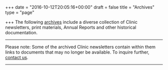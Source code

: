 +++
date = "2016-10-12T20:05:16+00:00"
draft = false
title = "Archives"
type = "page"

+++
The following [archives](http://newsletter.workers-safety.ca.s3-website-us-east-1.amazonaws.com/#!/newsletters%2F) include a diverse collection of Clinic newsletters, print materials, Annual Reports and other historical documentation.

* * *

Please note: Some of the archived Clinic newsletters contain within them links to documents that may no longer be available. To inquire further, [contact us](/contact/).

* * *

